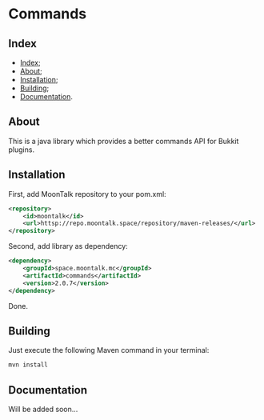 # Commands

## Index

- [Index](#index);
- [About](#about);
- [Installation](#installation);
- [Building](#building);
- [Documentation](#documentation).

## About

This is a java library which provides a better commands API for Bukkit plugins.

## Installation

First, add MoonTalk repository to your pom.xml:

```xml
<repository>
    <id>moontalk</id>
    <url>httsp://repo.moontalk.space/repository/maven-releases/</url>
</repository>
```

Second, add library as dependency:

```xml
<dependency>
    <groupId>space.moontalk.mc</groupId>
    <artifactId>commands</artifactId>
    <version>2.0.7</version>
</dependency>
```

Done.

## Building

Just execute the following Maven command in your terminal:

```bash
mvn install
```

## Documentation

Will be added soon...


